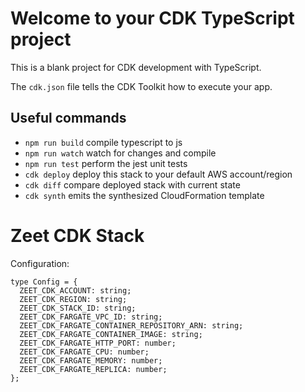 # Welcome to your CDK TypeScript project

This is a blank project for CDK development with TypeScript.

The `cdk.json` file tells the CDK Toolkit how to execute your app.

## Useful commands

* `npm run build`   compile typescript to js
* `npm run watch`   watch for changes and compile
* `npm run test`    perform the jest unit tests
* `cdk deploy`      deploy this stack to your default AWS account/region
* `cdk diff`        compare deployed stack with current state
* `cdk synth`       emits the synthesized CloudFormation template

# Zeet CDK Stack

Configuration:

```
type Config = {
  ZEET_CDK_ACCOUNT: string;
  ZEET_CDK_REGION: string;
  ZEET_CDK_STACK_ID: string;
  ZEET_CDK_FARGATE_VPC_ID: string;
  ZEET_CDK_FARGATE_CONTAINER_REPOSITORY_ARN: string;
  ZEET_CDK_FARGATE_CONTAINER_IMAGE: string;
  ZEET_CDK_FARGATE_HTTP_PORT: number;
  ZEET_CDK_FARGATE_CPU: number;
  ZEET_CDK_FARGATE_MEMORY: number;
  ZEET_CDK_FARGATE_REPLICA: number;
};
```
